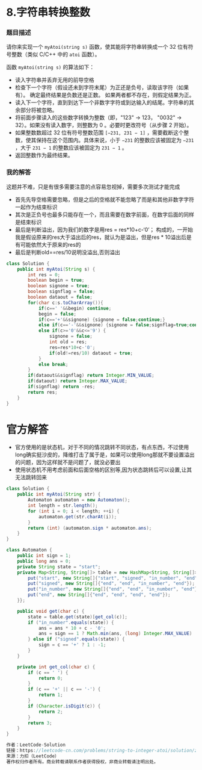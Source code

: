 # 8.字符串转换整数

### 题目描述

请你来实现一个 `myAtoi(string s)` 函数，使其能将字符串转换成一个 32 位有符号整数（类似 C/C++ 中的 `atoi` 函数）。

函数 `myAtoi(string s)` 的算法如下：

- 读入字符串并丢弃无用的前导空格
- 检查下一个字符（假设还未到字符末尾）为正还是负号，读取该字符（如果有）。 确定最终结果是负数还是正数。 如果两者都不存在，则假定结果为正。
- 读入下一个字符，直到到达下一个非数字字符或到达输入的结尾。字符串的其余部分将被忽略。
- 将前面步骤读入的这些数字转换为整数（即，"123" -> 123， "0032" -> 32）。如果没有读入数字，则整数为 0 。必要时更改符号（从步骤 2 开始）。
- 如果整数数超过 32 位有符号整数范围 `[−231, 231 − 1]` ，需要截断这个整数，使其保持在这个范围内。具体来说，小于 `−231` 的整数应该被固定为 `−231` ，大于 `231 − 1` 的整数应该被固定为 `231 − 1` 。
- 返回整数作为最终结果。

### 我的解答

这题并不难，只是有很多需要注意的点容易忽视掉，需要多次测试才能完成

- 首先先导空格需要忽略，但是之后的空格就不能忽略了而是和其他非数字字符一起作为结束标识
- 其次是正负号也最多只能存在一个，而且需要在数字前面，在数字后面的同样是结束标识
- 最后是判断溢出，因为我们的数字是用res = res*10+c-‘0’； 构成的，一开始我是假设原来的res大于溢出后的res，就认为是溢出，但是res * 10溢出后是有可能依然大于原来的res的
- 最后是判断old==res/10说明没溢出,否则溢出

```java
class Solution {
    public int myAtoi(String s) {
        int res = 0;
        boolean begin = true;
        boolean signone = true;
        boolean signflag = false;
        boolean dataout = false;
        for(char c:s.toCharArray()){
            if(c==' '&&begin) continue;
            begin = false;
            if(c=='+'&&signone) {signone = false;continue;}
            else if(c=='-'&&signone) {signone = false;signflag=true;continue;}
            else if(c>='0'&&c<='9') {
                signone = false;
                int old = res; 
                res=res*10+c-'0';
                if(old!=res/10) dataout = true;
            }
            else break;
        }
        if(dataout&&signflag) return Integer.MIN_VALUE;
        if(dataout) return Integer.MAX_VALUE;
        if(signflag) return -res;
        return res;
    }
}
```

# 官方解答

- 官方使用的是状态机，对于不同的情况跳转不同状态，有点东西，不过使用long确实挺沙皮的，降维打击了属于是，如果可以使用long那就不要设置溢出的问题，因为这样就不是问题了，就没必要出
- 使用状态机不用考虑前面和后面空格的区别等,因为状态跳转后可以设置,让其无法跳转回来

```java
class Solution {
    public int myAtoi(String str) {
        Automaton automaton = new Automaton();
        int length = str.length();
        for (int i = 0; i < length; ++i) {
            automaton.get(str.charAt(i));
        }
        return (int) (automaton.sign * automaton.ans);
    }
}

class Automaton {
    public int sign = 1;
    public long ans = 0;
    private String state = "start";
    private Map<String, String[]> table = new HashMap<String, String[]>() {{
        put("start", new String[]{"start", "signed", "in_number", "end"});
        put("signed", new String[]{"end", "end", "in_number", "end"});
        put("in_number", new String[]{"end", "end", "in_number", "end"});
        put("end", new String[]{"end", "end", "end", "end"});
    }};

    public void get(char c) {
        state = table.get(state)[get_col(c)];
        if ("in_number".equals(state)) {
            ans = ans * 10 + c - '0';
            ans = sign == 1 ? Math.min(ans, (long) Integer.MAX_VALUE) : Math.min(ans, -(long) Integer.MIN_VALUE);
        } else if ("signed".equals(state)) {
            sign = c == '+' ? 1 : -1;
        }
    }

    private int get_col(char c) {
        if (c == ' ') {
            return 0;
        }
        if (c == '+' || c == '-') {
            return 1;
        }
        if (Character.isDigit(c)) {
            return 2;
        }
        return 3;
    }
}

作者：LeetCode-Solution
链接：https://leetcode-cn.com/problems/string-to-integer-atoi/solution/zi-fu-chuan-zhuan-huan-zheng-shu-atoi-by-leetcode-/
来源：力扣（LeetCode）
著作权归作者所有。商业转载请联系作者获得授权，非商业转载请注明出处。
```

